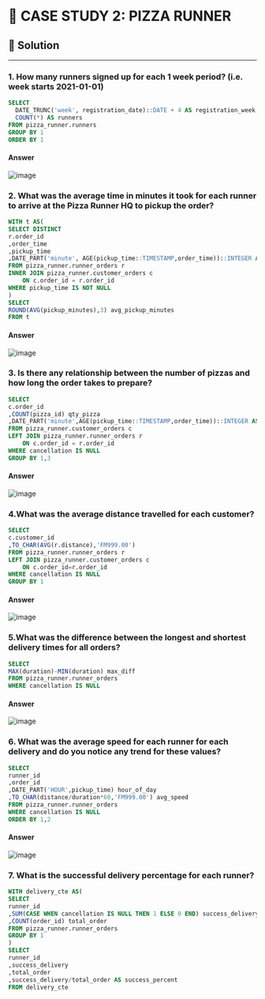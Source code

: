 # 🍕 CASE STUDY 2: PIZZA RUNNER
## 🌟 Solution
***
### 1. How many runners signed up for each 1 week period? (i.e. week starts 2021-01-01)
```sql
SELECT
  DATE_TRUNC('week', registration_date)::DATE + 4 AS registration_week,
  COUNT(*) AS runners
FROM pizza_runner.runners
GROUP BY 1
ORDER BY 1
```
#### Answer
![image](https://user-images.githubusercontent.com/108972584/263502143-160c927d-3055-4008-b6b2-1f82bfd41b9d.png)
### 2. What was the average time in minutes it took for each runner to arrive at the Pizza Runner HQ to pickup the order?
```sql
WITH t AS(
SELECT DISTINCT
r.order_id
,order_time
,pickup_time
,DATE_PART('minute', AGE(pickup_time::TIMESTAMP,order_time))::INTEGER AS pickup_minutes
FROM pizza_runner.runner_orders r 
INNER JOIN pizza_runner.customer_orders c 
	ON c.order_id = r.order_id
WHERE pickup_time IS NOT NULL
)
SELECT 
ROUND(AVG(pickup_minutes),3) avg_pickup_minutes
FROM t
```
#### Answer
![image](https://user-images.githubusercontent.com/108972584/263502791-d650d3c7-741f-4753-9c91-7c25f19f7681.png)
### 3. Is there any relationship between the number of pizzas and how long the order takes to prepare?
```sql
SELECT
c.order_id
,COUNT(pizza_id) qty_pizza
,DATE_PART('minute',AGE(pickup_time::TIMESTAMP,order_time))::INTEGER AS time_pickup
FROM pizza_runner.customer_orders c
LEFT JOIN pizza_runner.runner_orders r 
 	ON c.order_id = r.order_id
WHERE cancellation IS NULL
GROUP BY 1,3
```
#### Answer
![image](https://user-images.githubusercontent.com/108972584/263991546-36b7b7c3-cfb2-4b09-b3dc-2e040f0455ea.png)
### 4.What was the average distance travelled for each customer?
```sql
SELECT
c.customer_id
,TO_CHAR(AVG(r.distance),'FM999.00')
FROM pizza_runner.runner_orders r 
LEFT JOIN pizza_runner.customer_orders c  
	ON c.order_id=r.order_id
WHERE cancellation IS NULL
GROUP BY 1
```
#### Answer
![image](https://user-images.githubusercontent.com/108972584/263998259-54b0ecc4-5145-4aa8-bcf8-900cb94b28cb.png)
### 5.What was the difference between the longest and shortest delivery times for all orders?
```sql
SELECT
MAX(duration)-MIN(duration) max_diff
FROM pizza_runner.runner_orders 
WHERE cancellation IS NULL
```
#### Answer
![image](https://user-images.githubusercontent.com/108972584/264001153-af2523a7-fb29-45c3-a5b8-de6ed22edbb2.png)
### 6. What was the average speed for each runner for each delivery and do you notice any trend for these values?
```sql
SELECT
runner_id
,order_id
,DATE_PART('HOUR',pickup_time) hour_of_day
,TO_CHAR(distance/duration*60,'FM999.00') avg_speed
FROM pizza_runner.runner_orders 
WHERE cancellation IS NULL
ORDER BY 1,2
```
#### Answer
![image](https://user-images.githubusercontent.com/108972584/264226572-acffe470-b211-4a30-b6af-93f4e6a1efff.png)
### 7. What is the successful delivery percentage for each runner?
```sql
WITH delivery_cte AS( 
SELECT
runner_id
,SUM(CASE WHEN cancellation IS NULL THEN 1 ELSE 0 END) success_delivery
,COUNT(order_id) total_order
FROM pizza_runner.runner_orders 
GROUP BY 1
)
SELECT
runner_id
,success_delivery
,total_order
,success_delivery/total_order AS success_percent
FROM delivery_cte
